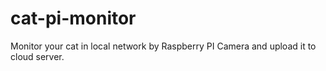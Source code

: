# cat-pi-monitor
Monitor your cat in local network by Raspberry PI Camera and upload it to cloud server.
